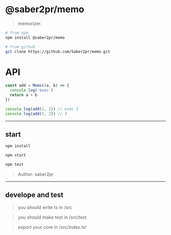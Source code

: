 # @saber2pr/memo

> memorizer.

```bash
# from npm
npm install @saber2pr/memo

# from github
git clone https://github.com/Saber2pr/memo.git
```

# API

```ts
const add = Memo((a, b) => {
  console.log('exec')
  return a + b
})

console.log(add(1, 2)) // exec 3
console.log(add(1, 2)) // 3
```

---

## start

```bash
npm install
```

```bash
npm start

npm test
```

> Author: saber2pr

---

## develope and test

> you should write ts in /src

> you should make test in /src/test

> export your core in /src/index.ts!
